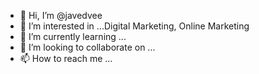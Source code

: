 - 👋 Hi, I’m @javedvee
- 👀 I’m interested in ...Digital Marketing, Online Marketing 
- 🌱 I’m currently learning ...
- 💞️ I’m looking to collaborate on ...
- 📫 How to reach me ...

<!---
jjavedvee/javedvee is a ✨ special ✨ repository because its `README.md` (this file) appears on your GitHub profile.
You can click the Preview link to take a look at your changes.
--->
